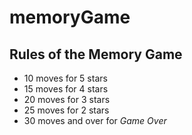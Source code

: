# memoryGame

## Rules of the **Memory Game**
- 10 moves for 5 stars 
- 15 moves for 4 stars
- 20 moves for 3 stars
- 25 moves for 2 stars
- 30 moves and over for *Game Over*
